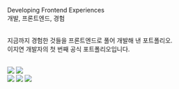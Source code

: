 Developing Frontend Experiences <br>
개발, 프론트엔드, 경험<br><br>

지금까지 경험한 것들을 프론트엔드로 풀어 개발해 낸 포트폴리오.<br>
이지연 개발자의 첫 번째 공식 포트폴리오입니다.<br><br>

<div>
  <img src="https://img.shields.io/badge/react-61DAFB?style=for-the-badge&logo=react&logoColor=black">
  <img src="https://img.shields.io/badge/tailwindcss-06B6D4?style=for-the-badge&logo=tailwindcss&logoColor=black">
  <br>
  <img src="https://img.shields.io/badge/html5-E34F26?style=for-the-badge&logo=html5&logoColor=white"> 
  <img src="https://img.shields.io/badge/css-1572B6?style=for-the-badge&logo=css3&logoColor=white"> 
  <img src="https://img.shields.io/badge/javascript-F7DF1E?style=for-the-badge&logo=javascript&logoColor=black">
</div>
